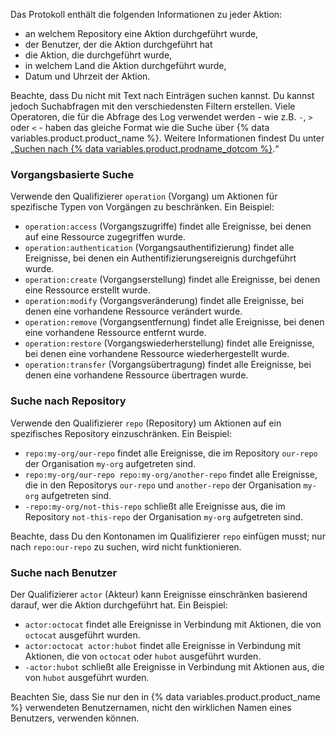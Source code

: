 Das Protokoll enthält die folgenden Informationen zu jeder Aktion:

* an welchem Repository eine Aktion durchgeführt wurde,
* der Benutzer, der die Aktion durchgeführt hat
* die Aktion, die durchgeführt wurde,
* in welchem Land die Aktion durchgeführt wurde,
* Datum und Uhrzeit der Aktion.

Beachte, dass Du nicht mit Text nach Einträgen suchen kannst. Du kannst jedoch Suchabfragen mit den verschiedensten Filtern erstellen. Viele Operatoren, die für die Abfrage des Log verwendet werden - wie z.B. `-`, `>` oder `<` - haben das gleiche Format wie die Suche über {% data variables.product.product_name %}. Weitere Informationen findest Du unter „[Suchen nach {% data variables.product.prodname_dotcom %}](/github/searching-for-information-on-github/about-searching-on-github).“

### Vorgangsbasierte Suche

Verwende den Qualifizierer `operation` (Vorgang) um Aktionen für spezifische Typen von Vorgängen zu beschränken. Ein Beispiel:

  * `operation:access` (Vorgangszugriffe) findet alle Ereignisse, bei denen auf eine Ressource zugegriffen wurde.
  * `operation:authentication` (Vorgangsauthentifizierung) findet alle Ereignisse, bei denen ein Authentifizierungsereignis durchgeführt wurde.
  * `operation:create` (Vorgangserstellung) findet alle Ereignisse, bei denen eine Ressource erstellt wurde.
  * `operation:modify` (Vorgangsveränderung) findet alle Ereignisse, bei denen eine vorhandene Ressource verändert wurde.
  * `operation:remove` (Vorgangsentfernung) findet alle Ereignisse, bei denen eine vorhandene Ressource entfernt wurde.
  * `operation:restore` (Vorgangswiederherstellung) findet alle Ereignisse, bei denen eine vorhandene Ressource wiederhergestellt wurde.
  * `operation:transfer` (Vorgangsübertragung) findet alle Ereignisse, bei denen eine vorhandene Ressource übertragen wurde.

### Suche nach Repository

Verwende den Qualifizierer `repo` (Repository) um Aktionen auf ein spezifisches Repository einzuschränken. Ein Beispiel:

  * `repo:my-org/our-repo` findet alle Ereignisse, die im Repository `our-repo` der Organisation `my-org` aufgetreten sind.
  * `repo:my-org/our-repo repo:my-org/another-repo` findet alle Ereignisse, die in den Repositorys `our-repo` und `another-repo` der Organisation `my-org` aufgetreten sind.
  * `-repo:my-org/not-this-repo` schließt alle Ereignisse aus, die im Repository `not-this-repo` der Organisation `my-org` aufgetreten sind.

Beachte, dass Du den Kontonamen im Qualifizierer `repo` einfügen musst; nur nach `repo:our-repo` zu suchen, wird nicht funktionieren.

### Suche nach Benutzer

Der Qualifizierer `actor` (Akteur) kann Ereignisse einschränken basierend darauf, wer die Aktion durchgeführt hat. Ein Beispiel:

  * `actor:octocat` findet alle Ereignisse in Verbindung mit Aktionen, die von `octocat` ausgeführt wurden.
  * `actor:octocat actor:hubot` findet alle Ereignisse in Verbindung mit Aktionen, die von `octocat` oder `hubot` ausgeführt wurden.
  * `-actor:hubot` schließt alle Ereignisse in Verbindung mit Aktionen aus, die von `hubot` ausgeführt wurden.

Beachten Sie, dass Sie nur den in {% data variables.product.product_name %} verwendeten Benutzernamen, nicht den wirklichen Namen eines Benutzers, verwenden können.
